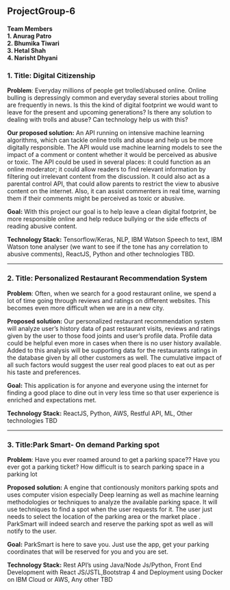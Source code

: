 ## ProjectGroup-6
#### Team Members </br> 1. Anurag Patro </br> 2. Bhumika Tiwari </br> 3. Hetal Shah </br> 4. Narisht Dhyani

### 1. Title: Digital Citizenship
__Problem__: Everyday millions of people get trolled/abused online. Online bulling is depressingly common and everyday several stories about trolling are frequently in news. Is this the kind of digital footprint we would want to leave for the present and upcoming generations? Is there any solution to dealing with trolls and abuse? Can technology help us with this?

__Our proposed solution:__
An API running on intensive machine learning algorithms, which can tackle online trolls and abuse and help us be more digitally responsible. The API would use machine learning models to see the impact of a comment or content whether it would be perceived as abusive or toxic. The API could be used in several places: it could function as an online moderator; it could allow readers to find relevant information by filtering out irrelevant content from the discussion. It could also act as a parental control API, that could allow parents to restrict the view to abusive content on the internet. Also, it can assist commenters in real time, warning them if their comments might be perceived as toxic or abusive.

__Goal:__ With this project our goal is to help leave a clean digital footprint, be more responsible online and help reduce bullying or the side effects of reading abusive content.

__Technology Stack:__ Tensorflow/Keras, NLP, IBM Watson Speech to text, IBM Watson tone analyser (we want to see if the tone has any correlation to abusive comments), ReactJS, Python and other technologies TBD.


------------------------------------------------------------------------------------------------------------------------------

### 2. Title: Personalized Restaurant Recommendation System

__Problem__: Often, when we search for a good restaurant online, we spend a lot of time going through reviews and ratings on different websites. This becomes even more difficult when we are in a new city. 

__Proposed solution:__ Our personalized restaurant recommendation system will analyze user’s history data of past restaurant visits, reviews and ratings given by the user to those food joints and user’s profile data. Profile data could be helpful even more in cases when there is no user history available. Added to this analysis will be supporting data for the restaurants ratings in the database given by all other customers as well. The cumulative impact of all such factors would suggest the user real good places to eat out as per his taste and preferences.

__Goal:__ This application is for anyone and everyone using the internet for finding a good place to dine out in very less time so that user experience is enriched and expectations met.

__Technology Stack:__  ReactJS, Python, AWS, Restful API, ML, Other technologies TBD 

------------------------------------------------------------------------------------------------------------------------------
### 3. Title:Park Smart- On demand Parking spot

__Problem__:  Have you ever roamed around to get a parking space??
Have you ever got a parking ticket? How difficult is to search parking space in a parking lot

__Proposed solution:__ A engine that contionously monitors parking spots and uses computer vision especially Deep learning as well as machine learning methodologies or techniques to analyze the available parking space. It will use techniques to find a spot when the user requests for it. The user just needs to select the location of the parking area or the market place . ParkSmart will indeed search and reserve the parking spot as well as will notify to the user.

__Goal:__ ParkSmart is here to save you. Just use the app, get your parking coordinates that will be reserved for you and you are set.

__Technology Stack:__  Rest API’s using Java/Node Js/Python, Front End Development with React JS/JSTL,Bootstrap 4 and Deployment using Docker on IBM Cloud or AWS, Any other TBD

